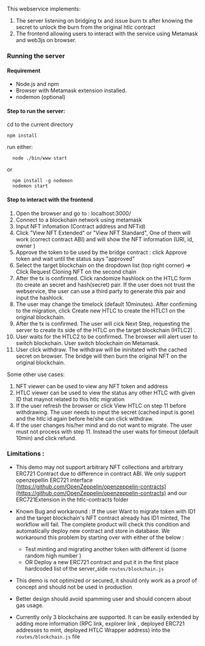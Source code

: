 This webservice implements:
1. The server listening on bridging tx and issue burn tx after knowing the secret to unlock the burn from the original htlc contract
2. The frontend allowing users to interact with the service using Metamask and web3js on browser. 

### Running the server 
#### Requirement
  * Node.js and npm
  * Browser with Metamask extension installed. 
  * nodemon (optional) 

#### Step to run the server: 
  
   cd to the current directory
  ```
  npm install
  ````
  run either: 
  ```
    node ./bin/www start
  ``` 
  or 
  
  ```
    npm install -g nodemon 
    nodemon start 
  ```
#### Step to interact with the frontend 

1. Open the browser and go to : localhost:3000/ 
2. Connect to a blockchain network using metamask 
3. Input NFT infomation (Contract address and NFTid) 
4. Click "View NFT Extended" or "View NFT Standard", One of them will work (correct contract ABI) and will show the NFT information (URI, id, owner )
5. Approve the token to be used by the bridge contract : click Approve token and wait until the status says "approved" 
6. Select the target blockchain on the dropdown list (top right corner) => Click Request Cloning NFT on the second chain  
7. After the tx is confirmed. Click randomize hashlock on the HTLC form (to create an secret and hash(secret) pair. If the user does not trust the webservice, the user can use a third party to generate this pair and input the hashlock. 
8. The user may change the timelock (default 10minutes). After confirming to the migration, click Create new HTLC  to create the HTLC1 on the original blockchain. 
9. After the tx is confirmed. The user will cick Next Step, requesting the server to create its side of the HTLC on the target blockchain (HTLC2) . 
10. User waits for the HTLC2 to be confirmed. The browser will alert user to switch blockchain. User switch blockchain on Metamask. 
11. User click withdraw. The withdraw will be ininitated with the cached secret on browser. The bridge will then burn the original NFT on the original blockchain. 

Some other use cases: 
1. NFT viewer can be used to view any NFT token and address 
2. HTLC viewer can be used to view the status any other HTLC with given ID that maynot related to this htlc migration 
3. If the user refresh the browser or click View HTLC on step 11 before withdrawing. The user needs to input the secret (cached input is gone) and the htlc id again before he/she can click withdraw. 
4. If the user changes his/her mind and do not want to migrate. The user must not process with step 11. Instead the user waits for timeout (default 10min) and click refund. 

### Limitations :
* This demo may not support arbitrary NFT collections and arbitrary ERC721 Contract due to difference in contract ABI. We only support openzepellin ERC721 interface [https://github.com/OpenZeppelin/openzeppelin-contracts](https://github.com/OpenZeppelin/openzeppelin-contracts) and our ERC721Extension in the htlc-contracts folder
* Known Bug and workaround : If the user Want to migrate token with ID1 and the target blockchain's NFT contract already has ID1 minted, The workflow will fail. The complete product will check this condition and automatically deploy new contract and store in database. We workaround this problem by starting over with either of the below : 
 
   * Test minting and migrating another token with different id (some random high number )
   * OR Deploy a new ERC721 contract and put it in the first place hardcoded list of the server_side `routes/blockchain.js` 
   
   
* This demo is not optimized or secured, it should only work as a proof of concept and should not be used in production
* Better design should avoid spamming user and should concern about gas usage. 
* Currently only 3 blockchains are supported. It can be easily extended by adding more information (RPC link, explorer link , deployed ERC721 addresses to mint, deployed HTLC Wrapper address) into the `routes/blockchain.js` file 

